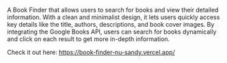 A Book Finder that allows users to search for books and view their detailed information. With a clean and minimalist design, it lets users quickly access key details like the title, authors, descriptions, and book cover images. By integrating the Google Books API, users can search for books dynamically and click on each result to get more in-depth information.



Check it out here: https://book-finder-nu-sandy.vercel.app/
